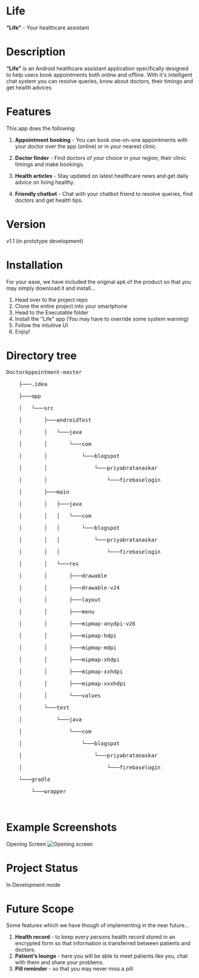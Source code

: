 # Life

**“Life”** - Your healthcare assistant

# Description

**“Life”** is an Android healthcare assistant application specifically designed to help users book appointments both online and offline. With it's intelligent chat system you can resolve queries, know about doctors, their timings and get health advices

# Features

This app does the following:

1. **Appointment booking** - You can book one-on-one appointments with your doctor over the app (online) or in your nearest clinic.

2. **Doctor finder** - Find doctors of your choice in your region, their clinic timings and make bookings.


3. **Health articles** - Stay updated on latest healthcare news and get daily advice on living healthy.
4. **Friendly chatbot** - Chat with your chatbot friend to resolve queries, find doctors and get health tips.

# Version

v1.1 (in prototype development)

# Installation

For your ease, we have included the original apk of the product so that you may simply download it and install...

1. Head over to the project repo
2. Clone the entire project into your smartphone
3. Head to the Executable folder
4. Install the "Life" app (You may have to override some system warning)
5. Follow the intuitive UI
6. Enjoy!

# Directory tree

<pre>
DoctorAppointment-master<br/>
    ├───.idea<br/>
    ├───app<br/>
    │   └───src<br/>
    │       ├───androidTest<br/>
    │       │   └───java<br/>
    │       │       └───com<br/>
    │       │           └───blogspot<br/>
    │       │               └───priyabratanaskar<br/>
    │       │                   └───firebaselogin<br/>
    │       ├───main<br/>
    │       │   ├───java<br/>
    │       │   │   └───com<br/>
    │       │   │       └───blogspot<br/>
    │       │   │           └───priyabratanaskar<br/>
    │       │   │               └───firebaselogin<br/>
    │       │   └───res<br/>
    │       │       ├───drawable<br/>
    │       │       ├───drawable-v24<br/>
    │       │       ├───layout<br/>
    │       │       ├───menu<br/>
    │       │       ├───mipmap-anydpi-v26<br/>
    │       │       ├───mipmap-hdpi<br/>
    │       │       ├───mipmap-mdpi<br/>
    │       │       ├───mipmap-xhdpi<br/>
    │       │       ├───mipmap-xxhdpi<br/>
    │       │       ├───mipmap-xxxhdpi<br/>
    │       │       └───values<br/>
    │       └───test<br/>
    │           └───java<br/>
    │               └───com<br/>
    │                   └───blogspot<br/>
    │                       └───priyabratanaskar<br/>
    │                           └───firebaselogin<br/>
    └───gradle<br/>
        └───wrapper<br/>

</pre>

# Example Screenshots

Opening Screen
![Opening screen]()

# Project Status

In Development mode

# Future Scope

Some features which we have though of implementing in the near future...

1. **Health record** - to keep every persons health record stored in an encrypted form so that information is transferred between patients and doctors.
2. **Patient’s lounge** - here you will be able to meet patients like you, chat with them and share your problems.
3. **Pill reminder** - so that you may never miss a pill.
